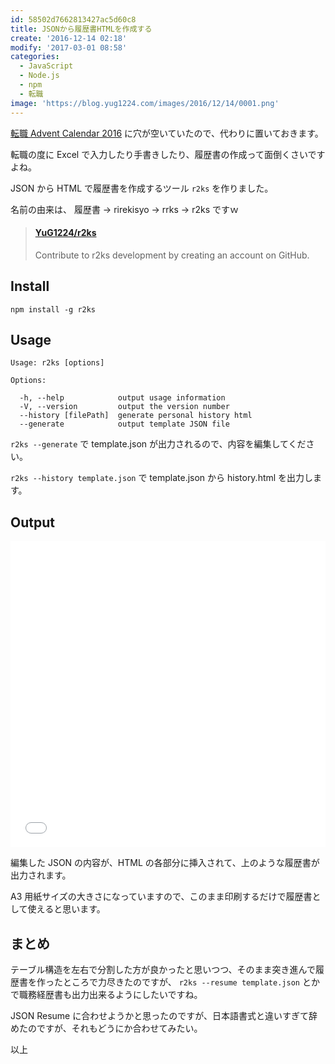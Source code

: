 ```yaml
---
id: 58502d7662813427ac5d60c8
title: JSONから履歴書HTMLを作成する
create: '2016-12-14 02:18'
modify: '2017-03-01 08:58'
categories:
  - JavaScript
  - Node.js
  - npm
  - 転職
image: 'https://blog.yug1224.com/images/2016/12/14/0001.png'
---
```


[転職 Advent Calendar 2016](http://qiita.com/advent-calendar/2016/job) に穴が空いていたので、代わりに置いておきます。

転職の度に Excel で入力したり手書きしたり、履歴書の作成って面倒くさいですよね。

JSON から HTML で履歴書を作成するツール `r2ks` を作りました。

名前の由来は、 履歴書 → rirekisyo → rrks → r2ks ですｗ

<blockquote class="embedly-card" data-card-key="efc9713d77434ae8b88ef22dda0a91e8" data-card-controls="0" data-card-width="500" data-card-type="article" data-card-align="left"><h4><a href="https://github.com/YuG1224/r2ks">YuG1224/r2ks</a></h4><p>Contribute to r2ks development by creating an account on GitHub.</p></blockquote>

<!-- more -->

## Install

```
npm install -g r2ks
```

## Usage

```
Usage: r2ks [options]

Options:

  -h, --help            output usage information
  -V, --version         output the version number
  --history [filePath]  generate personal history html
  --generate            output template JSON file
```

`r2ks --generate` で template.json が出力されるので、内容を編集してください。

`r2ks --history template.json` で template.json から history.html を出力します。

## Output

<iframe height='490' scrolling='no' title='履歴書HTML' src='//codepen.io/yug1224/embed/oYaOZa/?height=490&theme-id=dark&default-tab=result&embed-version=2' frameborder='no' allowtransparency='true' allowfullscreen='true' style='width: 100%;'>See the Pen <a href='https://codepen.io/yug1224/pen/oYaOZa/'>履歴書HTML</a> by Yuji Yamaguchi (<a href='http://codepen.io/yug1224'>@yug1224</a>) on <a href='http://codepen.io'>CodePen</a>.
</iframe>

編集した JSON の内容が、HTML の各部分に挿入されて、上のような履歴書が出力されます。

A3 用紙サイズの大きさになっていますので、このまま印刷するだけで履歴書として使えると思います。

## まとめ

テーブル構造を左右で分割した方が良かったと思いつつ、そのまま突き進んで履歴書を作ったところで力尽きたのですが、 `r2ks --resume template.json` とかで職務経歴書も出力出来るようにしたいですね。

JSON Resume に合わせようかと思ったのですが、日本語書式と違いすぎて辞めたのですが、それもどうにか合わせてみたい。

以上
